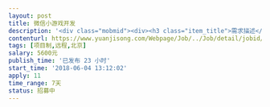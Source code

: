 ```yaml
---                
layout: post       
title: 微信小游戏开发           
description: '<div class="mobmid"><div><h3 class="item_title">需求描述</h3><p>一、需求描述：<br/>有关游戏开发经验的程序员，在微信小游戏中根据听到的声音，选择对应的图形，选对了就得分，选错了 游戏结束。大家可以比较分数排名。已经有ui，大约8张。<br/> <br/>二、合作方式：<br/>项目制，远程。项目预算3000-5000元。时间周期2-4周。</p></div><!--info end--></div>'     
contenturl: https://www.yuanjisong.com/Webpage/Job/../Job/detail/jobid/101524      
tags: [项目制,远程,北京]            
salary: 5600元          
publish_time: '已发布 23 小时'         
start_time: '2018-06-04 13:12:02'           
apply: 11                   
time_range: 7天              
status: 招募中                  
---                 
```

